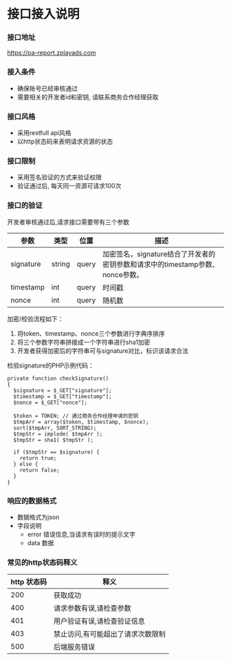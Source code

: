 ﻿# 接口接入说明

### 接口地址
https://pa-report.zplayads.com

### 接入条件
* 确保账号已经审核通过
* 需要相关的开发者id和密钥, 请联系商务合作经理获取

### 接口风格
* 采用restfull api风格
* 以http状态码来表明请求资源的状态

### 接口限制
* 采用签名验证的方式来验证权限
* 验证通过后, 每天同一资源可请求100次

### 接口的验证
开发者审核通过后,请求接口需要带有三个参数

参数 | 类型 | 位置 | 描述
---| -- | --- | --
signature | string | query | 加密签名，signature结合了开发者的密钥参数和请求中的timestamp参数、nonce参数。
timestamp | int | query | 时间戳
nonce | int | query | 随机数

加密/校验流程如下：
1. 将token、timestamp、nonce三个参数进行字典序排序
2. 将三个参数字符串拼接成一个字符串进行sha1加密
3. 开发者获得加密后的字符串可与signature对比，标识该请求合法

检验signature的PHP示例代码：
```
private function checkSignature()
{
  $signature = $_GET["signature"];
  $timestamp = $_GET["timestamp"];
  $nonce = $_GET["nonce"];	

  $token = TOKEN; // 通过商务合作经理申请的密钥
  $tmpArr = array($token, $timestamp, $nonce);
  sort($tmpArr, SORT_STRING);
  $tmpStr = implode( $tmpArr );
  $tmpStr = sha1( $tmpStr );

  if ($tmpStr == $signature) {
    return true;
  } else {
    return false;
  }
}
```

### 响应的数据格式
* 数据格式为json
* 字段说明
  * error 错误信息,当请求有误时的提示文字
  * data 数据
  
### 常见的http状态码释义

http 状态码 | 释义
---|---
200 | 获取成功
400 | 请求参数有误,请检查参数
401 | 用户验证有误,请检查验证信息
403 | 禁止访问,有可能超出了请求次数限制
500 | 后端服务错误
